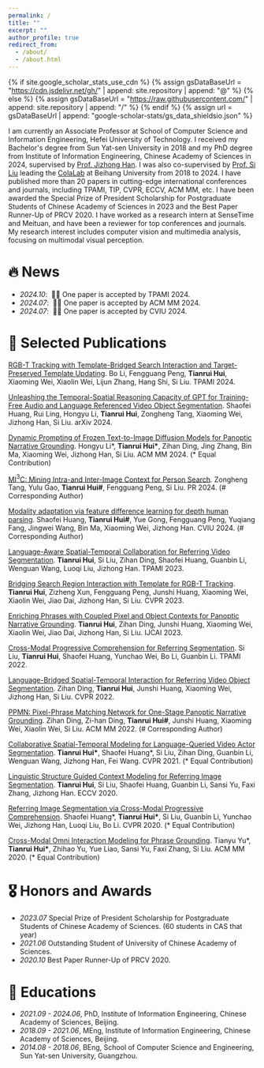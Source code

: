 ```yaml
---
permalink: /
title: ""
excerpt: ""
author_profile: true
redirect_from: 
  - /about/
  - /about.html
---
```


{% if site.google_scholar_stats_use_cdn %}
{% assign gsDataBaseUrl = "https://cdn.jsdelivr.net/gh/" | append: site.repository | append: "@" %}
{% else %}
{% assign gsDataBaseUrl = "https://raw.githubusercontent.com/" | append: site.repository | append: "/" %}
{% endif %}
{% assign url = gsDataBaseUrl | append: "google-scholar-stats/gs_data_shieldsio.json" %}

<span class='anchor' id='about-me'></span>

I am currently an Associate Professor at School of Computer Science and Information Engineering, Hefei University of Technology. I received my Bachelor's degree from Sun Yat-sen University in 2018 and my PhD degree from Institute of Information Engineering, Chinese Academy of Sciences in 2024, supervised by [Prof. Jizhong Han](https://people.ucas.ac.cn/~hjz). I was also co-supervised by [Prof. Si Liu](https://scholar.google.com/citations?user=-QtVtNEAAAAJ) leading the [ColaLab](https://www.colalab.net/) at Beihang University from 2018 to 2024. I have published more than 20 papers in cutting-edge international conferences and journals, including TPAMI, TIP, CVPR, ECCV, ACM MM, etc. I have been awarded the Special Prize of President Scholarship for Postgraduate Students of Chinese Academy of Sciences in 2023 and the Best Paper Runner-Up of PRCV 2020. I have worked as a research intern at SenseTime and Meituan, and have been a reviewer for top conferences and journals. My research interest includes computer vision and multimedia analysis, focusing on multimodal visual perception.

# 🔥 News
- *2024.10*: &nbsp;🎉🎉 One paper is accepted by TPAMI 2024.
- *2024.07*: &nbsp;🎉🎉 One paper is accepted by ACM MM 2024.
- *2024.07*: &nbsp;🎉🎉 One paper is accepted by CVIU 2024.

# 📝 Selected Publications
[RGB-T Tracking with Template-Bridged Search Interaction and Target-Preserved Template Updating](https://ieeexplore.ieee.org/document/10706882). Bo Li, Fengguang Peng, **Tianrui Hui**, Xiaoming Wei, Xiaolin Wei, Lijun Zhang, Hang Shi, Si Liu. TPAMI 2024.

[Unleashing the Temporal-Spatial Reasoning Capacity of GPT for Training-Free Audio and Language Referenced Video Object Segmentation](https://arxiv.org/pdf/2408.15876). Shaofei Huang, Rui Ling, Hongyu Li, **Tianrui Hui**, Zongheng Tang, Xiaoming Wei, Jizhong Han, Si Liu. arXiv 2024.

[Dynamic Prompting of Frozen Text-to-Image Diffusion Models for Panoptic Narrative Grounding](https://arxiv.org/pdf/2409.08251). Hongyu Li\*, **Tianrui Hui\***, Zihan Ding, Jing Zhang, Bin Ma, Xiaoming Wei, Jizhong Han, Si Liu. ACM MM 2024. (\* Equal Contribution)

[MI$^3$C: Mining Intra-and Inter-Image Context for Person Search](https://www.sciencedirect.com/science/article/pii/S003132032300866X). Zongheng Tang, Yulu Gao, **Tianrui Hui\#**, Fengguang Peng, Si Liu. PR 2024. (\# Corresponding Author)

[Modality adaptation via feature difference learning for depth human parsing](https://www.sciencedirect.com/science/article/pii/S1077314224001516). Shaofei Huang, **Tianrui Hui\#**, Yue Gong, Fengguang Peng, Yuqiang Fang, Jingwei Wang, Bin Ma, Xiaoming Wei, Jizhong Han. CVIU 2024. (\# Corresponding Author)

[Language-Aware Spatial-Temporal Collaboration for Referring Video Segmentation](https://ieeexplore.ieee.org/document/10013778). **Tianrui Hui**, Si Liu, Zihan Ding, Shaofei Huang, Guanbin Li, Wenguan Wang, Luoqi Liu, Jizhong Han. TPAMI 2023.

[Bridging Search Region Interaction with Template for RGB-T Tracking](https://openaccess.thecvf.com/content/CVPR2023/papers/Hui_Bridging_Search_Region_Interaction_With_Template_for_RGB-T_Tracking_CVPR_2023_paper.pdf). **Tianrui Hui**, Zizheng Xun, Fengguang Peng, Junshi Huang, Xiaoming Wei, Xiaolin Wei, Jiao Dai, Jizhong Han, Si Liu. CVPR 2023.

[Enriching Phrases with Coupled Pixel and Object Contexts for Panoptic Narrative Grounding](https://arxiv.org/pdf/2311.01091). **Tianrui Hui**, Zihan Ding, Junshi Huang, Xiaoming Wei, Xiaolin Wei, Jiao Dai, Jizhong Han, Si Liu. IJCAI 2023.

[Cross-Modal Progressive Comprehension for Referring Segmentation](https://arxiv.org/pdf/2105.07175). Si Liu, **Tianrui Hui**, Shaofei Huang, Yunchao Wei, Bo Li, Guanbin Li. TPAMI 2022.

[Language-Bridged Spatial-Temporal Interaction for Referring Video Object Segmentation](https://arxiv.org/pdf/2206.03789). Zihan Ding, **Tianrui Hui**, Junshi Huang, Xiaoming Wei, Jizhong Han, Si Liu. CVPR 2022.

[PPMN: Pixel-Phrase Matching Network for One-Stage Panoptic Narrative Grounding](https://arxiv.org/pdf/2208.05647). Zihan Ding, Zi-han Ding, **Tianrui Hui\#**, Junshi Huang, Xiaoming Wei, Xiaolin Wei, Si Liu. ACM MM 2022. (\# Corresponding Author)

[Collaborative Spatial-Temporal Modeling for Language-Queried Video Actor Segmentation](https://arxiv.org/pdf/2105.06818). **Tianrui Hui\***, Shaofei Huang\*, Si Liu, Zihan Ding, Guanbin Li, Wenguan Wang, Jizhong Han, Fei Wang. CVPR 2021. (\* Equal Contribution)

[Linguistic Structure Guided Context Modeling for Referring Image Segmentation](https://arxiv.org/pdf/2010.00515). **Tianrui Hui**, Si Liu, Shaofei Huang, Guanbin Li, Sansi Yu, Faxi Zhang, Jizhong Han. ECCV 2020.

[Referring Image Segmentation via Cross-Modal Progressive Comprehension](https://arxiv.org/pdf/2010.00514). Shaofei Huang\*, **Tianrui Hui\***, Si Liu, Guanbin Li, Yunchao Wei, Jizhong Han, Luoqi Liu, Bo Li. CVPR 2020. (\* Equal Contribution)

[Cross-Modal Omni Interaction Modeling for Phrase Grounding](https://dl.acm.org/doi/10.1145/3394171.3413846). Tianyu Yu\*, **Tianrui Hui\***, Zhihao Yu, Yue Liao, Sansi Yu, Faxi Zhang, Si Liu. ACM MM 2020. (\* Equal Contribution)

# 🎖 Honors and Awards
- *2023.07* Special Prize of President Scholarship for Postgraduate Students of Chinese Academy of Sciences. (60 students in CAS that year)
- *2021.06* Outstanding Student of University of Chinese Academy of Sciences.
- *2020.10* Best Paper Runner-Up of PRCV 2020.

# 📖 Educations
- *2021.09 - 2024.06*, PhD, Institute of Information Engineering, Chinese Academy of Sciences, Beijing.
- *2018.09 - 2021.06*, MEng, Institute of Information Engineering, Chinese Academy of Sciences, Beijing.
- *2014.08 - 2018.06*, BEng, School of Computer Science and Engineering, Sun Yat-sen University, Guangzhou.